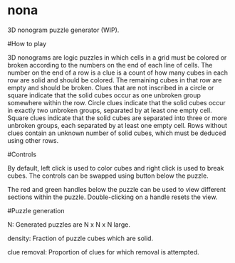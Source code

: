 # nona

3D nonogram puzzle generator (WIP).

#How to play

3D nonograms are logic puzzles in which cells in a grid must be colored or broken according to the numbers on the end of each line of cells. The number on the end of a row is a clue is a count of how many cubes in each row are solid and should be colored. The remaining cubes in that row are empty and should be broken. Clues that are not inscribed in a circle or square indicate that the solid cubes occur as one unbroken group somewhere within the row. Circle clues indicate that the solid cubes occur in exactly two unbroken groups, separated by at least one empty cell. Square clues indicate that the solid cubes are separated into three or more unbroken groups, each separated by at least one empty cell. Rows without clues contain an unknown number of solid cubes, which must be deduced using other rows. 

#Controls

By default, left click is used to color cubes and right click is used to break cubes. The controls can be swapped using button below the puzzle. 

The red and green handles below the puzzle can be used to view different sections within the puzzle. Double-clicking on a handle resets the view. 

#Puzzle generation

N: Generated puzzles are N x N x N large. 

density: Fraction of puzzle cubes which are solid. 

clue removal: Proportion of clues for which removal is attempted. 